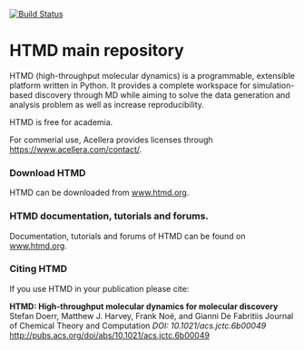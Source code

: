 [![Build Status](https://travis-ci.org/Acellera/htmd.svg?branch=master)](https://travis-ci.org/Acellera/htmd)


# HTMD main repository
HTMD (high-throughput molecular dynamics) is a programmable, extensible platform written in Python. 
It provides a complete workspace for simulation-based discovery through MD while aiming to solve the data generation and analysis problem as well as increase reproducibility.

HTMD is free for academia.

For commerial use, Acellera provides licenses through https://www.acellera.com/contact/.

### Download HTMD
HTMD can be downloaded from www.htmd.org.

### HTMD documentation, tutorials and forums.
Documentation, tutorials and forums of HTMD can be found on www.htmd.org.

### Citing HTMD
If you use HTMD in your publication please cite:

**HTMD: High-throughput molecular dynamics for molecular discovery**
Stefan Doerr, Matthew J. Harvey, Frank Noé, and Gianni De Fabritiis
Journal of Chemical Theory and Computation
*DOI: 10.1021/acs.jctc.6b00049*
http://pubs.acs.org/doi/abs/10.1021/acs.jctc.6b00049

